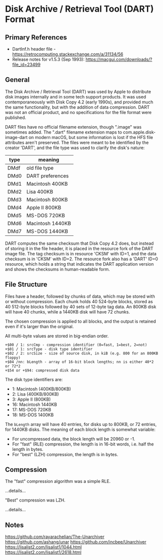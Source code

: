 # Disk Archive / Retrieval Tool (DART) Format #

## Primary References ##

 - DartInf.h header file - https://retrocomputing.stackexchange.com/a/31134/56
 - Release notes for v1.5.3 (Sep 1993): https://macgui.com/downloads/?file_id=23499

## General ##

The Disk Archive / Retrieval Tool (DART) was used by Apple to distribute disk images internally
and in some tech support products.  It was used contemporaneously with Disk Copy 4.2 (early 1990s),
and provided much the same functionality, but with the addition of data compression.  DART was
not an official product, and no specifications for the file format were published.

DART files have no official filename extension, though ".image" was sometimes added.  The ".dart"
filename extension maps to com.apple.disk-image-dart on modern macOS, but some information is
lost if the HFS file attributes aren't preserved.  The files were meant to be identified by the
creator 'DART', and the file type was used to clarify the disk's nature:

type | meaning
---- | -------
DMdf | old file type
DMd0 | DART preferences
DMd1 | Macintosh 400KB
DMd2 | Lisa 400KB
DMd3 | Macintosh 800KB
DMd4 | Apple II 800KB
DMd5 | MS-DOS 720KB
DMd6 | Macintosh 1440KB
DMd7 | MS-DOS 1440KB

DART computes the same checksum that Disk Copy 4.2 does, but instead of storing it in the file
header, it is placed in the resource fork of the DART image file.  The tag checksum is in
resource 'CKSM' with ID=1, and the data checksum is in 'CKSM' with ID=2.  The resource fork also
has a 'DART' ID=0 resource, which holds a string that indicates the DART application version and
shows the checksums in human-readable form.

## File Structure ##

Files have a header, followed by chunks of data, which may be stored with or without compression.
Each chunk holds 40 524-byte blocks, stored as 40 512-byte blocks followed by 40 sets of 12-byte
tag data.  An 800KB disk will have 40 chunks, while a 1440KB disk will have 72 chunks.

The chosen compression is applied to all blocks, and the output is retained even if it's larger
than the original.

All multi-byte values are stored in big-endian order.

```
+$00 / 1: srcCmp - compression identifier (0=fast, 1=best, 2=not)
+$01 / 1: srcType - disk type identifier
+$02 / 2: srcSize - size of source disk, in kiB (e.g. 800 for an 800KB floppy)
+$04 /nn: bLength - array of 16-bit block lengths; nn is either 40*2 or 72*2
+$54 or +$94: compressed disk data
```

The disk type identifiers are:

 - 1: Macintosh (400KB/800KB)
 - 2: Lisa (400KB/800KB)
 - 3: Apple II (800KB)
 - 16: Macintosh 1440KB
 - 17: MS-DOS 720KB
 - 18: MS-DOS 1400KB

The `bLength` array will have 40 entries, for disks up to 800KB, or 72 entries, for 1440KB disks.
The meaning of each block length is somewhat variable:

 - For uncompressed data, the block length will be 20960 or -1.
 - For "fast" (RLE) compression, the length is in 16-bit words, i.e. half the length in bytes.
 - For "best" (LZH) compression, the length is in bytes.

## Compression ##

The "fast" compression algorithm was a simple RLE.

  ...details...

"Best" compression was LZH.

  ...details...


## Notes ##

https://github.com/rayarachelian/The-Unarchiver
https://github.com/ashang/unar
https://github.com/incbee/Unarchiver
https://lisalist2.com/lisalist1/1044.html
https://lisalist2.com/lisalist1/2618.html
